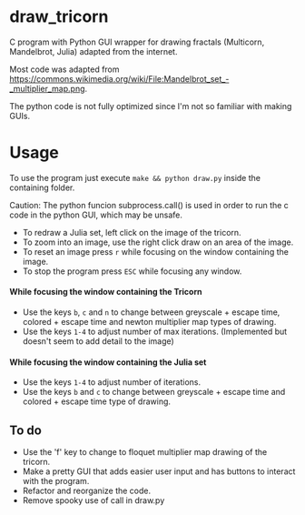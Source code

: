 # draw_tricorn
C program with Python GUI wrapper for drawing fractals (Multicorn, Mandelbrot, Julia) adapted from the internet.

Most code was adapted from https://commons.wikimedia.org/wiki/File:Mandelbrot_set_-_multiplier_map.png.

The python code is not fully optimized since I'm not so familiar with making GUIs.

# Usage
To use the program just execute `make && python draw.py` inside the containing folder.

Caution: The python funcion subprocess.call() is used in order to run the c code in the python GUI, which may be unsafe.

- To redraw a Julia set, left click on the image of the tricorn.
- To zoom into an image, use the right click draw on an area of the image.
- To reset an image press `r` while focusing on the window containing the image.
- To stop the program press `ESC` while focusing any window.
#### While focusing the window containing the Tricorn
- Use the keys `b`, `c` and `n` to change between greyscale + escape time, colored + escape time and newton multiplier map types of drawing.
- Use the keys `1-4` to adjust number of max iterations. (Implemented but doesn't seem to add detail to the image)
#### While focusing the window containing the Julia set
- Use the keys `1-4` to adjust number of iterations.
- Use the keys `b` and `c` to change between greyscale + escape time and colored + escape time type of drawing.
## To do
- Use the 'f' key to change to floquet multiplier map drawing of the tricorn.
- Make a pretty GUI that adds easier user input and has buttons to interact with the program.
- Refactor and reorganize the code.
- Remove spooky use of call in draw.py